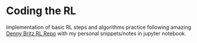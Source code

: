 # Coding the RL 
Implementation of basic RL steps and algorithms practice following amazing [Denny Britz RL Repo](https://github.com/dennybritz/reinforcement-learning) with my personal snippets/notes in jupyter notebook.
